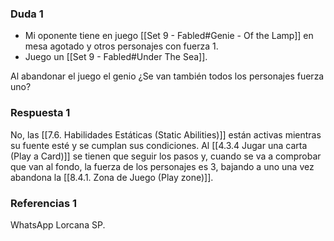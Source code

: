 ### Duda 1
- Mi oponente tiene en juego [[Set 9 - Fabled#Genie - Of the Lamp]] en mesa agotado y otros personajes con fuerza 1.
- Juego un [[Set 9 - Fabled#Under The Sea]].

Al abandonar el juego el genio ¿Se van también todos los personajes fuerza uno?

### Respuesta 1
No, las [[7.6. Habilidades Estáticas (Static Abilities)]] están activas mientras su fuente esté y se cumplan sus condiciones. Al [[4.3.4 Jugar una carta (Play a Card)]] se tienen que seguir los pasos y, cuando se va a comprobar que van al fondo, la fuerza de los personajes es 3, bajando a uno una vez abandona la [[8.4.1. Zona de Juego (Play zone)]].

### Referencias 1 
WhatsApp Lorcana SP.